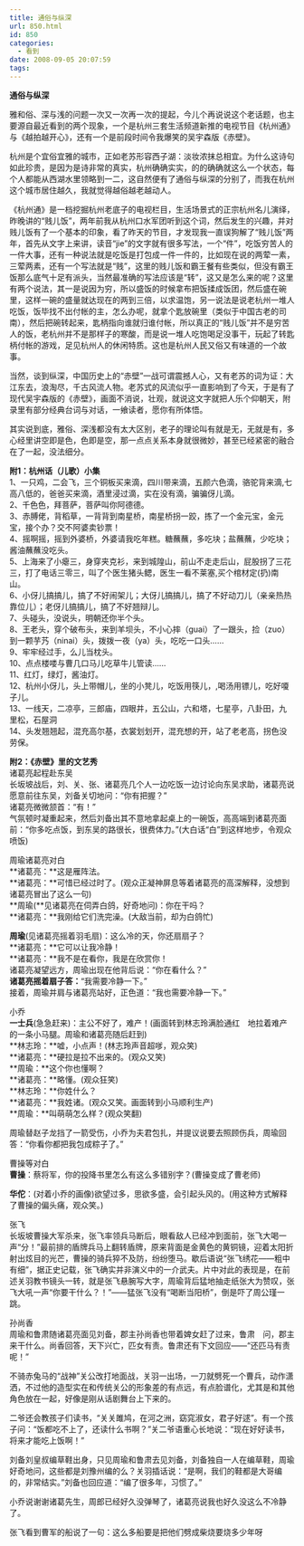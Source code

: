 ```yaml
---
title: 通俗与纵深
url: 850.html
id: 850
categories:
  - 看到
date: 2008-09-05 20:07:59
tags:
---
```


**通俗与纵深**

  
雅和俗、深与浅的问题一次又一次再一次的提起，今儿个再说说这个老话题，也主要源自最近看到的两个现象，一个是杭州三套生活频道新推的电视节目《杭州通》与《越拍越开心》，还有一个是前段时间令我爆笑的吴宇森版《赤壁》。  
  
杭州是个宜俗宜雅的城市，正如老苏形容西子湖：淡妆浓抹总相宜。为什么这诗句如此珍贵，是因为是诗非常的真实，杭州确确实实，的的确确就这么一个状态，每个人都能从西湖水里领略到一二，这自然便有了通俗与纵深的分别了，而我在杭州这个城市居住越久，我就觉得越俗越老越动人。  
  
《杭州通》是一档挖掘杭州老底子的电视栏目，生活场景式的正宗杭州名儿演绎，昨晚讲的“贱儿饭”，两年前我从杭州口水军团听到这个词，然后发生的兴趣，并对贱儿饭有了一个基本的印象，看了昨天的节目，才发现我一直误狗解了“贱儿饭”两年，首先从文字上来讲，读音“jie”的文字就有很多写法，一个“件”，吃饭穷苦人的一件大事，还有一种说法就是吃饭是打包成一件一件的，比如现在说的两荤一素，三荤两素，还有一个写法就是“贱”，这里的贱儿饭和霸王餐有些类似，但没有霸王饭那么底气十足有派头，当然最准确的写法应该是“转”，这又是怎么来的呢？这里有两个说法，其一是说因为穷，所以盛饭的时候拿布把饭揉成饭团，然后盛在碗里，这样一碗的盛量就达现在的两到三倍，以求温饱，另一说法是说老杭州一堆人吃饭，饭毕找不出付帐的主，怎么办呢，就拿个匙放碗里（类似于中国古老的司南），然后把碗转起来，匙柄指向谁就归谁付帐，所以真正的“贱儿饭”并不是穷苦人的饭，老杭州并不是那样子的寒酸，而是说一堆人吃饱喝足没事干，玩起了转匙柄付帐的游戏，足见杭州人的休闲特质。这也是杭州人民又俗又有味道的一个故事。  
  
当然，谈到纵深，中国历史上的“赤壁”一战可谓震撼人心，又有老苏的词为证：大江东去，浪淘尽，千古风流人物。老苏式的风流似乎一直影响到了今天，于是有了现代吴宇森版的《赤壁》，画面不消说，壮观，就说这文字就把人乐个仰朝天，附录里有部分经典台词与对话，一飨读者，愿你有所体悟。  
  
其实说到底，雅俗、深浅都没有太大区别，老子的理论叫有就是无，无就是有，多心经里讲空即是色，色即是空，那一点点关系本身就很微妙，甚至已经紧密的融合在了一起，没法细分。  
  
  
**附1：杭州话（儿歌）小集**  
1、一只鸡，二会飞，三个铜板买来滴，四川带来滴，五颜六色滴，骆驼背来滴,七高八低的，爸爸买来滴，酒里浸过滴，实在没有滴，骗骗伢儿滴。  
2、千色色，拜菩萨，菩萨叫你阿德德。  
3、赤膊佬，背稻草，一背背到南星桥，南星桥拐一跤，拣了一个金元宝，金元宝，接个办？交不阿婆卖钞票！  
4、摇啊摇，摇到外婆桥，外婆请我吃年糕。糖蘸蘸，多吃块；盐蘸蘸，少吃块；酱油蘸蘸没吃头。  
5、上海来了小瘪三，身穿夹克衫，来到城隍山，前山不走走后山，屁股拐了三花三，打了电话三零三，叫了个医生猪头鳃，医生一看不莱塞,买个棺材定(扔)南山。  
6、小伢儿搞搞儿，搞了不好闹架儿；大伢儿搞搞儿，搞了不好动刀儿（亲亲热热靠位儿）；老伢儿搞搞儿，搞了不好翘辩儿。  
7、头碰头，没说头，明朝还你半个头。  
8、王老头，穿个破布头，来到羊坝头，不小心摔（guai）了一跟头，捡（zuo）到一颗芋艿（ninai）头，拨拨一夜（ya）头，吃吃一口头……  
9、牢牢经过手，么儿当枕头。  
10、点点楼喽与曹几口马儿吃草牛儿管读……  
11、红灯，绿灯，酱油灯。  
12、杭州小伢儿，头上带帽儿，坐的小凳儿，吃饭用筷儿，,喝汤用镖儿，吃好嗄子儿。  
13、一线天，二凉亭，三郎庙，四眼井，五公山，六和塔，七星亭，八卦田，九里松，石屋洞  
14、头发翘翘起，混充高尔基，衣裳划划开，混充想的开，站了老老高，拐色没劳保。  
  
  
**附2：《赤壁》里的文艺秀**  
诸葛亮起程赴东吴  
长坂坡战后，刘、关、张、诸葛亮几个人一边吃饭一边讨论向东吴求助，诸葛亮说愿意前往东吴，刘备关切地问：“你有把握？”  
诸葛亮微微颔首：“有！”  
气氛顿时凝重起来，然后刘备出其不意地拿起桌上的一碗饭，高高端到诸葛亮面前：“你多吃点饭，到东吴的路很长，很费体力。”(大白话“白”到这样地步，令观众喷饭)  
  
周瑜诸葛亮对白  
**诸葛亮：**这是雁阵法。  
**诸葛亮：**可惜已经过时了。(观众正凝神屏息等着诸葛亮的高深解释，没想到诸葛亮冒出了这么一句)  
**周瑜(**见诸葛亮在伺弄白鸽，好奇地问)：你在干吗？  
**诸葛亮：**我刚给它们洗完澡。(大敌当前，却为白鸽忙)  
  
**周瑜**(见诸葛亮摇着羽毛扇)：这么冷的天，你还扇扇子？  
**诸葛亮：**它可以让我冷静！  
**诸葛亮：**我不是在看你，我是在欣赏你！  
诸葛亮凝望远方，周瑜出现在他背后说：“你在看什么？”  
**诸葛亮摇着扇子答：**“我需要冷静一下。”  
接着，周瑜并肩与诸葛亮站好，正色道：“我也需要冷静一下。”  
  
小乔  
**一士兵**(急急赶来)：主公不好了，难产！(画面转到林志玲满脸通红　地拉着难产的一条小马腿。周瑜和诸葛亮随后赶到)  
**林志玲：**嘘，小点声！(林志玲声音超嗲，观众笑)  
**诸葛亮：**硬拉是拉不出来的。(观众又笑)  
**周瑜：**这个你也懂啊？  
**诸葛亮：**略懂。(观众狂笑)  
**林志玲：**你姓什么？  
**诸葛亮：**我姓诸。(观众又笑。画面转到小马顺利生产)  
**周瑜：**叫萌萌怎么样？(观众笑翻)  
  
周瑜替赵子龙挡了一箭受伤，小乔为夫君包扎，并提议说要去照顾伤兵，周瑜回答：“你看你都把我包成粽子了。”  
  
曹操等对白  
**曹操**：蔡将军，你的投降书里怎么有这么多错别字？(曹操变成了曹老师)  
  
**华佗**：(对着小乔的画像)欲望过多，思欲多盛，会引起头风的。(用这种方式解释了曹操的偏头痛，观众笑。)  
  
张飞  
长坂坡曹操大军杀来，张飞率领兵马断后，眼看敌人已经冲到面前，张飞大喝一声“分！”最前排的盾牌兵马上翻转盾牌，原来背面是金黄色的黄铜镜，迎着太阳折射出炫目的光芒，曹操的骑兵猝不及防，纷纷堕马。歇后语说“张飞绣花——粗中有细”，据正史记载，张飞确实并非演义中的一介武夫。片中对此的表现是，在前述关羽教书镜头一转，就是张飞悬腕写大字，周瑜背后猛地抽走纸张大为赞叹，张飞大吼一声“你要干什么？！”——猛张飞没有“喝断当阳桥”，倒是吓了周公瑾一跳。  
  
孙尚香  
周瑜和鲁肃随诸葛亮面见刘备，郡主孙尚香也带着婢女赶了过来，鲁肃　问，郡主来干什么。尚香回答，天下兴亡，匹女有责。鲁肃还有下文回应——“还匹马有责呢！”  
  
不骑赤兔马的“战神”关公改打地面战，关羽一出场，一刀就劈死一个曹兵，动作潇洒，不过他的造型实在和传统关公的形象差的有点远，有点脸谱化，尤其是和其他角色放在一起，好像是刚从话剧舞台上下来的。  
  
二爷还会教孩子们读书，“关关雎鸠，在河之洲，窈窕淑女，君子好逑”。有一个孩子问：“饭都吃不上了，还读什么书啊？”关二爷语重心长地说：“现在好好读书，将来才能吃上饭啊！”  
  
刘备刘皇叔编草鞋出身，只见周瑜和鲁肃去见刘备，刘备独自一人在编草鞋，周瑜好奇地问，这些都是刘豫州编的么？关羽插话说：“是啊，我们的鞋都是大哥编的，非常结实。”刘备也回应道：“编了很多年，习惯了。”  
  
小乔说谢谢诸葛先生，周郎已经好久没弹琴了，诸葛亮说我也好久没这么不冷静了。  
  
张飞看到曹军的船说了一句：这么多船要是把他们劈成柴烧要烧多少年呀